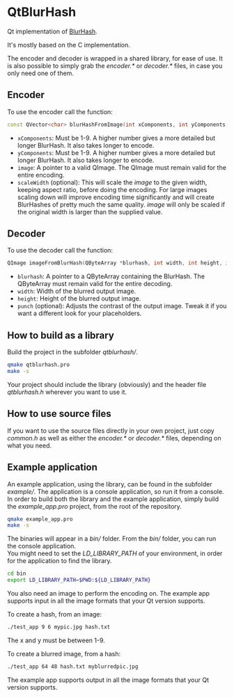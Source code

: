 # QtBlurHash
Qt implementation of [BlurHash](https://github.com/woltapp/blurhash).

It's mostly based on the C implementation.

The encoder and decoder is wrapped in a shared library, for ease of use.
It is also possible to simply grab the _encoder.*_ or _decoder.*_ files, in case you only need one of them.

## Encoder
To use the encoder call the function:
```c++
const QVector<char> blurHashFromImage(int xComponents, int yComponents, const QImage *image, int scaleWidth);
```
* `xComponents`: Must be 1-9. A higher number gives a more detailed but longer BlurHash. It also takes longer to encode.
* `yComponents`: Must be 1-9. A higher number gives a more detailed but longer BlurHash. It also takes longer to encode.
* `image`: A pointer to a valid QImage. The QImage must remain valid for the entire encoding.
* `scaleWidth` (optional): This will scale the _image_ to the given width, keeping aspect ratio, before doing the encoding. For large images scaling down will improve encoding time significantly and will create BlurHashes of pretty much the same quality. _image_ will only be scaled if the original width is larger than the supplied value. 

## Decoder
To use the decoder call the function:
```c++
QImage imageFromBlurHash(QByteArray *blurhash, int width, int height, int punch);
```
* `blurhash`: A pointer to a QByteArray containing the BlurHash. The QByteArray must remain valid for the entire decoding.
* `width`: Width of the blurred output image.
* `height`: Height of the blurred output image.
* `punch` (optional): Adjusts the contrast of the output image. Tweak it if you want a different look for your placeholders.

## How to build as a library
Build the project in the subfolder _qtblurhash/_.
```bash
qmake qtblurhash.pro
make -s
```
Your project should include the library (obviously) and the header file _qtblurhash.h_ wherever you want to use it.

## How to use source files
If you want to use the source files directly in your own project, just copy _common.h_ as well as either the _encoder.*_ or _decoder.*_ files, depending on what you need.

## Example application
An example application, using the library, can be found in the subfolder _example/_. The application is a console application, so run it from a console. \
In order to build both the library and the example application, simply build the _example\_app.pro_ project, from the root of the repository.
```bash
qmake example_app.pro
make -s
```
The binaries will appear in a _bin/_ folder. From the _bin/_ folder, you can run the console application. \
You might need to set the _LD\_LIBRARY\_PATH_ of your environment, in order for the application to find the library.
```bash
cd bin
export LD_LIBRARY_PATH=$PWD:${LD_LIBRARY_PATH}
```
You also need an image to perform the encoding on. The example app supports input in all the image formats that your Qt version supports.

To create a hash, from an image:
```bash
./test_app 9 6 mypic.jpg hash.txt
```
The x and y must be between 1-9.

To create a blurred image, from a hash:
```bash
./test_app 64 48 hash.txt myblurredpic.jpg
```
The example app supports output in all the image formats that your Qt version supports.

